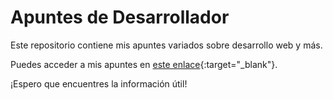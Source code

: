 # Apuntes de Desarrollador

Este repositorio contiene mis apuntes variados sobre desarrollo web y más.

Puedes acceder a mis apuntes en [este enlace](https://mcorteze.github.io/apuntes_desarrollador/){:target="_blank"}.

¡Espero que encuentres la información útil! 